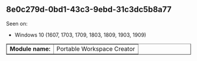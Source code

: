 ## 8e0c279d-0bd1-43c3-9ebd-31c3dc5b8a77

Seen on:
* Windows 10 (1607, 1703, 1709, 1803, 1809, 1903, 1909)

<table border="1" class="docutils">
  <tbody>
    <tr>
      <td><b>Module name:</b></td>
      <td>Portable Workspace Creator</td>
    </tr>
  </tbody>
</table>

